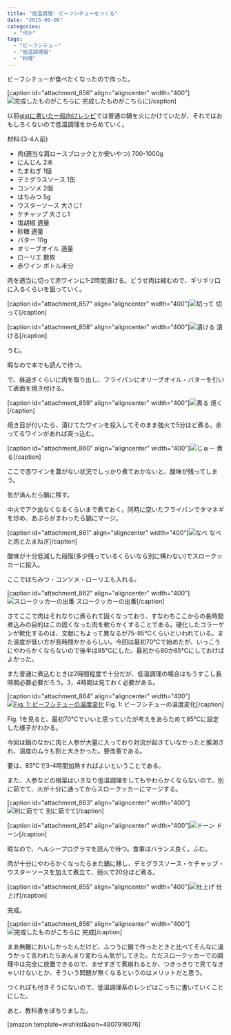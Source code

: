 ```yaml
---
title: "低温調理: ビーフシチューをつくる"
date: "2015-09-06"
categories: 
  - "何か"
tags: 
  - "ビーフシチュー"
  - "低温調理器"
  - "料理"
---
```


ビーフシチューが食べたくなったので作った。

\[caption id="attachment\_856" align="aligncenter" width="400"\]![完成したものがこちらに](https://blog.naotaco.com/assets/images/posts/2015/09/WP_20150906_19_58_06_Pro__highres-400x300.jpg) 完成したものがこちらに\[/caption\]

以前[gistに書いた一般向けレシピ](https://gist.github.com/naotaco/51b4c3984bff5b1c3372)では普通の鍋を火にかけていたが、それではおもしろくないので低温調理をからめていく。

材料:(3-4人前)

- 肉(適当な肩ロースブロックとか安いやつ) 700-1000g
- にんじん 2本
- たまねぎ 1個
- デミグラスソース 1缶
- コンソメ 2個
- はちみつ 5g
- ウスターソース 大さじ1
- ケチャップ 大さじ1
- 塩胡椒 適量
- 砂糖 適量
- バター 10g
- オリーブオイル 適量
- ローリエ 数枚
- 赤ワイン ボトル半分

肉を適当に切って赤ワインに1-2時間漬ける。どうせ肉は縮むので、ギリギリ口に入るくらいを狙っていく。

\[caption id="attachment\_857" align="aligncenter" width="400"\]![切って](https://blog.naotaco.com/assets/images/posts/2015/09/WP_20150906_12_23_22_Pro__highres-400x300.jpg) 切って\[/caption\]

\[caption id="attachment\_858" align="aligncenter" width="400"\]![漬ける](https://blog.naotaco.com/assets/images/posts/2015/09/WP_20150906_12_31_39_Pro__highres-400x300.jpg) 漬ける\[/caption\]

うむ。

暇なので本でも読んで待つ。

で、昼過ぎくらいに肉を取り出し、フライパンにオリーブオイル・バターを引いて表面を焼き付ける。

\[caption id="attachment\_859" align="aligncenter" width="400"\]![煮る](https://blog.naotaco.com/assets/images/posts/2015/09/WP_20150906_14_17_21_Pro__highres-400x300.jpg) 焼く\[/caption\]

焼き目が付いたら、漬けてたワインを投入してそのまま強火で5分ほど煮る。余ってるワインがあれば突っ込む。

\[caption id="attachment\_860" align="aligncenter" width="400"\]![じゅー](https://blog.naotaco.com/assets/images/posts/2015/09/WP_20150906_14_19_04_Pro__highres-400x300.jpg) 煮る\[/caption\]

ここで赤ワインを蓋がない状況でしっかり煮ておかないと、酸味が残ってしまう。

気が済んだら鍋に移す。

中火でアク出なくなるくらいまで煮ておく。同時に空いたフライパンでタマネギを炒め、あぶらがまわったら鍋にマージ。

\[caption id="attachment\_861" align="aligncenter" width="400"\]![なべ](https://blog.naotaco.com/assets/images/posts/2015/09/WP_20150906_14_36_27_Pro__highres-400x300.jpg) なべと肉とたまねぎ\[/caption\]

酸味が十分低減した段階(多少残っているくらいなら別に構わない)でスロークッカーに投入。

ここではちみつ・コンソメ・ローリエも入れる。

\[caption id="attachment\_862" align="aligncenter" width="400"\]![スロークッカーの出番](https://blog.naotaco.com/assets/images/posts/2015/09/WP_20150906_14_50_43_Pro__highres-400x300.jpg) スロークッカーの出番\[/caption\]

さてここで肉はそれなりに煮られて固くなっており、すなわちここからの長時間煮込みの目的はこの固くなった肉を軟らかくすることである。硬化したコラーゲンが軟化するのは、文献にもよって異なるが75-85℃くらいといわれている。また温度が低い方が長時間かかるらしい。今回は最初70℃で始めたが、いっこうにやわらかくならないので後半は85℃にした。最初から80か85℃にしておけばよかった。

また普通に煮込むときは2時間程度で十分だが、低温調理の場合はもうすこし長時間必要必要だろう。3，4時間は見ておく必要がある。

\[caption id="attachment\_864" align="aligncenter" width="400"\][![Fig. 1: ビーフシチューの温度変化](https://blog.naotaco.com/assets/images/posts/2015/09/beef_stew-400x262.png)](https://blog.naotaco.com/assets/images/posts/2015/09/beef_stew.png) Fig. 1: ビーフシチューの温度変化\[/caption\]

Fig. 1を見ると、最初70℃でいいと思っていたが考えをあらためて85℃に設定した様子がわかる。

今回は鍋のなかに肉と人参が大量に入っており対流が起きていなかったと推測され、温度のムラも割と大きかった。要改善である。

要は、85℃で3-4時間加熱すればよいということである。

また、人参などの根菜はいきなり低温調理をしてもやわらかくならないので、別に茹でて、火が十分に通ってからスロークッカーにマージする。

\[caption id="attachment\_863" align="aligncenter" width="400"\]![別に茹でて](https://blog.naotaco.com/assets/images/posts/2015/09/WP_20150906_14_50_51_Pro__highres-400x300.jpg) 別に茹でて\[/caption\]

\[caption id="attachment\_854" align="aligncenter" width="400"\]![ドーン](https://blog.naotaco.com/assets/images/posts/2015/09/WP_20150906_15_07_39_Pro__highres-400x300.jpg) ドーン\[/caption\]

暇なので、ヘルシープログラマを読んで待つ。食事はバランス良く。ふむ。

肉が十分にやわらかくなったらまた鍋に移し、デミグラスソース・ケチャップ・ウスターソースを加えて煮立て、弱火で20分ほど煮る。

\[caption id="attachment\_855" align="aligncenter" width="400"\]![仕上げ](https://blog.naotaco.com/assets/images/posts/2015/09/WP_20150906_19_37_10_Pro__highres-400x300.jpg) 仕上げ\[/caption\]

完成。

\[caption id="attachment\_856" align="aligncenter" width="400"\]![完成したものがこちらに](https://blog.naotaco.com/assets/images/posts/2015/09/WP_20150906_19_58_06_Pro__highres-400x300.jpg) 完成\[/caption\]

まあ無難においしかったんだけど、ふつうに鍋で作ったときと比べてそんなに違うかって言われたらあんまり変わらん気がしてきた。ただスロークッカーでの調理中は完全に放置できるので、まぜすぎて煮崩れるとか、つきっきりで見てなきゃいけないとか、そういう問題が無くなるというのはメリットだと思う。

つくれぽも付きそうにないので、低温調理系のレシピはこっちに書いていくことにした。

あと、教科書をぽちりました。

\[amazon template=wishlist&asin=4807916076\]
